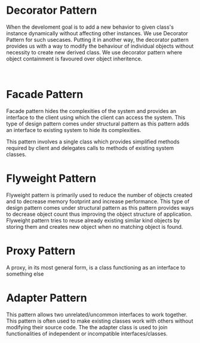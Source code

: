 <h1>Decorator Pattern</h1>
<p> When the develoment goal is to add a new behavior to given class's instance dynamically without affecting other instances. We use Decorator Pattern for such usecases.
Putting it in another way, the decorator pattern provides us with a way to modify the behaviour of individual objects without necessity to create new derived class.
We use decorator pattern where object containment is favoured over object inheritence.</p>
</br>

<h1> Facade Pattern </h1> 
<p> Facade pattern hides the complexities of the system and provides an interface to the client using which the client can access the system. This type of design pattern comes under structural pattern as this pattern adds an interface to existing system to hide its complexities.

This pattern involves a single class which provides simplified methods required by client and delegates calls to methods of existing system classes. </p>

<h1> Flyweight Pattern </h1> 
<p> Flyweight pattern is primarily used to reduce the number of objects created and to decrease memory footprint and increase performance. This type of design pattern comes under structural pattern as this pattern provides ways to decrease object count thus improving the object structure of application. Flyweight pattern tries to reuse already existing similar kind objects by storing them and creates new object when no matching object is found. </p>

<h1> Proxy Pattern </h1>
<p>  A proxy, in its most general form, is a class functioning as an interface to something else</p>

<h1> Adapter Pattern </h1>
<p>  This pattern allows two unrelated/uncommon interfaces to work together. This pattern is often used to make existing classes work with others without modifying their source code. The the adapter class is used to join functionalities of independent or incompatible interfaces/classes.</p>
